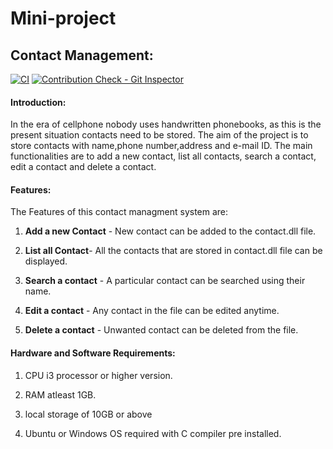 # Mini-project

## Contact Management:
[![CI](https://github.com/Raghavendraam219/mini-project/actions/workflows/main.yml/badge.svg)](https://github.com/Raghavendraam219/mini-project/actions/workflows/main.yml)
[![Contribution Check - Git Inspector](https://github.com/Raghavendraam219/mini-project/actions/workflows/git_inscpector.yml/badge.svg)](https://github.com/Raghavendraam219/mini-project/actions/workflows/git_inscpector.yml)


#### Introduction:
In the era of cellphone nobody uses handwritten phonebooks, as this is the present situation contacts need to be stored.
The aim of the project is to store contacts with name,phone number,address and e-mail ID.
The main functionalities are to add a new contact, list all contacts, search a contact, edit a contact and 
delete a contact.

#### Features:

The Features of this contact managment system are:

1. **Add a new Contact** - New contact can be added to the contact.dll file.

2. **List all Contact**- All the contacts that are stored in contact.dll file can be displayed.

3. **Search a contact** - A particular contact can be searched using their name.

4. **Edit a contact** - Any contact in the file can be edited anytime.

5. **Delete a contact** - Unwanted contact can be deleted from the file.

#### Hardware and Software Requirements:

1. CPU i3 processor or higher version.

2. RAM atleast 1GB.

3. local storage of 10GB or above

4. Ubuntu or Windows OS required with C compiler pre installed.
